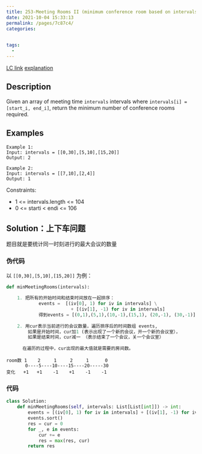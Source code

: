 ```yaml
---
title: 253-Meeting Rooms II (minimum conference room based on intervals)
date: 2021-10-04 15:33:13
permalink: /pages/7c87c4/
categories:
  

tags:
  - 
---
```

[LC link](https://leetcode.com/problems/meeting-rooms-ii/)
[explanation](https://leetcode-cn.com/problems/meeting-rooms-ii/solution/tong-ji-tong-shi-jin-xing-de-hui-yi-by-loick/)
## Description
Given an array of meeting time `intervals` intervals where `intervals[i] = [start_i, end_i]`, return the minimum number of conference rooms required.

 
## Examples
```
Example 1:
Input: intervals = [[0,30],[5,10],[15,20]]
Output: 2

Example 2:
Input: intervals = [[7,10],[2,4]]
Output: 1
```

Constraints:
- 1 <= intervals.length <= 104
- 0 <= starti < endi <= 106

## Solution：上下车问题
题目就是要统计同一时刻进行的最大会议的数量

### 伪代码 
以 `[[0,30],[5,10],[15,20]]` 为例：
```python
def minMeetingRooms(intervals):
    
    1. 把所有的开始时间和结束时间放在一起排序：
            events =  [(iv[0], 1) for iv in intervals] \
                        + [(iv[1], -1) for iv in intervals]
            得到events = [(0,1),(5,1),(10,-1),(15,1), (20,-1), (30,-1)]
    
    2. 用cur表示当前进行的会议数量，遍历排序后的时间数组 events, 
        如果是开始时间，cur加1 (表示出现了一个新的会议，开一个新的会议室），
        如果是结束时间，cur减一 （表示结束了一个会议，关一个会议室）
      
      在遍历的过程中，cur出现的最大值就是需要的房间数。
```
```
room数 1    2     1     2     1      0
       0----5----10----15----20-----30
变化   +1   +1    -1    +1    -1    -1
```
### 代码
```python
class Solution:
    def minMeetingRooms(self, intervals: List[List[int]]) -> int:
        events = [(iv[0], 1) for iv in intervals] + [(iv[1], -1) for iv in intervals]
        events.sort()
        res = cur = 0
        for _, e in events:
            cur += e
            res = max(res, cur)
        return res
```